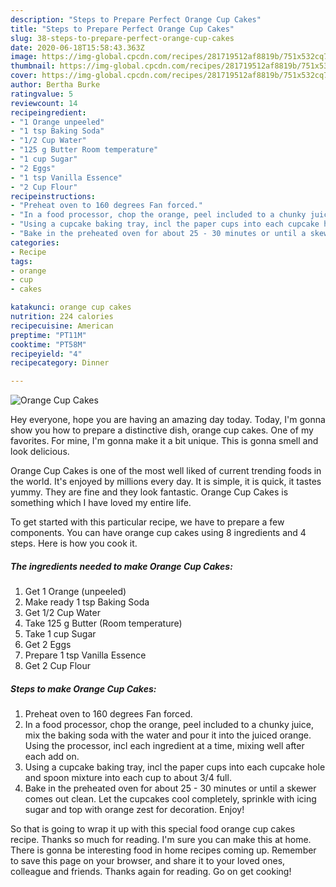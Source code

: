 ```yaml
---
description: "Steps to Prepare Perfect Orange Cup Cakes"
title: "Steps to Prepare Perfect Orange Cup Cakes"
slug: 38-steps-to-prepare-perfect-orange-cup-cakes
date: 2020-06-18T15:58:43.363Z
image: https://img-global.cpcdn.com/recipes/281719512af8819b/751x532cq70/orange-cup-cakes-recipe-main-photo.jpg
thumbnail: https://img-global.cpcdn.com/recipes/281719512af8819b/751x532cq70/orange-cup-cakes-recipe-main-photo.jpg
cover: https://img-global.cpcdn.com/recipes/281719512af8819b/751x532cq70/orange-cup-cakes-recipe-main-photo.jpg
author: Bertha Burke
ratingvalue: 5
reviewcount: 14
recipeingredient:
- "1 Orange unpeeled"
- "1 tsp Baking Soda"
- "1/2 Cup Water"
- "125 g Butter Room temperature"
- "1 cup Sugar"
- "2 Eggs"
- "1 tsp Vanilla Essence"
- "2 Cup Flour"
recipeinstructions:
- "Preheat oven to 160 degrees Fan forced."
- "In a food processor, chop the orange, peel included to a chunky juice, mix the baking soda with the water and pour it into the juiced orange. Using the processor, incl each ingredient at a time, mixing well after each add on."
- "Using a cupcake baking tray, incl the paper cups into each cupcake hole and spoon mixture into each cup to about 3/4 full."
- "Bake in the preheated oven for about 25 - 30 minutes or until a skewer comes out clean. Let the cupcakes cool completely, sprinkle with icing sugar and top with orange zest for decoration. Enjoy!"
categories:
- Recipe
tags:
- orange
- cup
- cakes

katakunci: orange cup cakes 
nutrition: 224 calories
recipecuisine: American
preptime: "PT11M"
cooktime: "PT58M"
recipeyield: "4"
recipecategory: Dinner

---
```



![Orange Cup Cakes](https://img-global.cpcdn.com/recipes/281719512af8819b/751x532cq70/orange-cup-cakes-recipe-main-photo.jpg)

Hey everyone, hope you are having an amazing day today. Today, I'm gonna show you how to prepare a distinctive dish, orange cup cakes. One of my favorites. For mine, I'm gonna make it a bit unique. This is gonna smell and look delicious.



Orange Cup Cakes is one of the most well liked of current trending foods in the world. It's enjoyed by millions every day. It is simple, it is quick, it tastes yummy. They are fine and they look fantastic. Orange Cup Cakes is something which I have loved my entire life.


To get started with this particular recipe, we have to prepare a few components. You can have orange cup cakes using 8 ingredients and 4 steps. Here is how you cook it.

<!--inarticleads1-->

##### The ingredients needed to make Orange Cup Cakes:

1. Get 1 Orange (unpeeled)
1. Make ready 1 tsp Baking Soda
1. Get 1/2 Cup Water
1. Take 125 g Butter (Room temperature)
1. Take 1 cup Sugar
1. Get 2 Eggs
1. Prepare 1 tsp Vanilla Essence
1. Get 2 Cup Flour




<!--inarticleads2-->

##### Steps to make Orange Cup Cakes:

1. Preheat oven to 160 degrees Fan forced.
1. In a food processor, chop the orange, peel included to a chunky juice, mix the baking soda with the water and pour it into the juiced orange. Using the processor, incl each ingredient at a time, mixing well after each add on.
1. Using a cupcake baking tray, incl the paper cups into each cupcake hole and spoon mixture into each cup to about 3/4 full.
1. Bake in the preheated oven for about 25 - 30 minutes or until a skewer comes out clean. Let the cupcakes cool completely, sprinkle with icing sugar and top with orange zest for decoration. Enjoy!




So that is going to wrap it up with this special food orange cup cakes recipe. Thanks so much for reading. I'm sure you can make this at home. There is gonna be interesting food in home recipes coming up. Remember to save this page on your browser, and share it to your loved ones, colleague and friends. Thanks again for reading. Go on get cooking!

